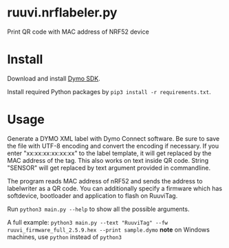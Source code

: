 # ruuvi.nrflabeler.py
Print QR code with MAC address of NRF52 device

# Install
Download and install [Dymo SDK](https://www.dymo.com/en-US/online-support/online-support-sdk). 

Install required Python packages by `pip3 install -r requirements.txt`.

# Usage
Generate a DYMO XML label with Dymo Connect software. Be sure to save the file with UTF-8 encoding
and convert the encoding if necessary. If you enter "xx:xx:xx:xx:xx:xx" to the label template,
it will get replaced by the MAC address of the tag. This also works on text inside QR code.
String "SENSOR" will get replaced by text argument provided in commandline. 

The program reads MAC address of nRF52 and sends the address to labelwriter as a QR code.
You can additionally specify a firmware which has softdevice, bootloader and application to 
flash on RuuviTag.

Run `python3 main.py --help` to show all the possible arguments.

A full example: `python3 main.py --text "RuuviTag" --fw ruuvi_firmware_full_2.5.9.hex --print sample.dymo`
__note__ on Windows machines, use `python` instead of `python3`

